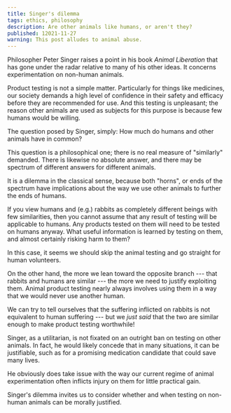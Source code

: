 ```yaml
---
title: Singer's dilemma
tags: ethics, philosophy
description: Are other animals like humans, or aren't they?
published: 12021-11-27
warning: This post alludes to animal abuse.
---
```


Philosopher Peter Singer raises a point in his book *Animal Liberation* that has gone under the radar relative to many of his other ideas. It concerns experimentation on non-human animals.

Product testing is not a simple matter. Particularly for things like medicines, our society demands a high level of confidence in their safety and efficacy before they are recommended for use. And this testing is unpleasant; the reason other animals are used as subjects for this purpose is because few humans would be willing.

The question posed by Singer, simply: How much do humans and other animals have in common?

This question is a philosophical one; there is no real measure of "similarly" demanded. There is likewise no absolute answer, and there may be spectrum of different answers for different animals.

It is a dilemma in the classical sense, because both "horns", or ends of the spectrum have implications about the way we use other animals to further the ends of humans.

If you view humans and (e.g.) rabbits as completely different beings with few similarities, then you cannot assume that any result of testing will be applicable to humans. Any products tested on them will need to be tested on humans anyway. What useful information is learned by testing on them, and almost certainly risking harm to them?

In this case, it seems we should skip the animal testing and go straight for human volunteers.

On the other hand, the more we lean toward the opposite branch --- that rabbits and humans are similar --- the more we need to justify exploiting them. Animal product testing nearly always involves using them in a way that we would never use another human.

We can try to tell ourselves that the suffering inflicted on rabbits is not equivalent to human suffering --- but we *just said* that the two are similar enough to make product testing worthwhile!

Singer, as a utilitarian, is not fixated on an outright ban on testing on other animals. In fact, he would likely concede that in many situations, it can be justifiable, such as for a promising medication candidate that could save many lives.

He obviously does take issue with the way our current regime of animal experimentation often inflicts injury on them for little practical gain.

Singer's dilemma invites us to consider whether and when testing on non-human animals can be morally justified.
